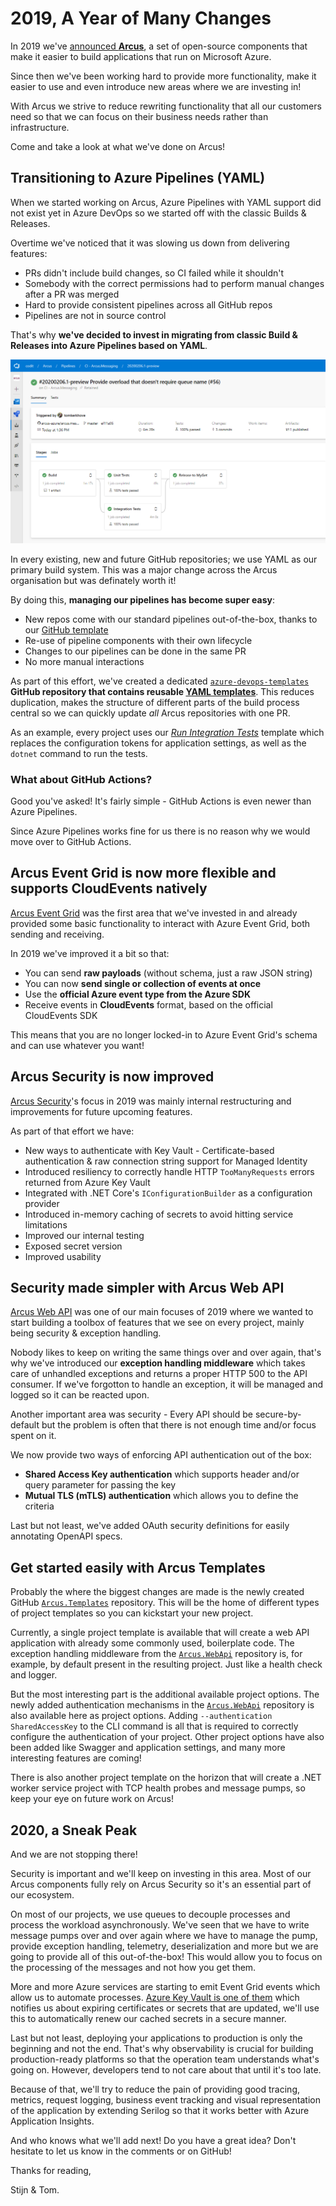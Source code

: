 # 2019, A Year of Many Changes

In 2019 we've [announced **Arcus**](https://www.codit.eu/blog/announcing-arcus/), a set of open-source components that make it easier to build applications that run on Microsoft Azure.

Since then we've been working hard to provide more functionality, make it easier to use and even introduce new areas where we are investing in!

With Arcus we strive to reduce rewriting functionality that all our customers need so that we can focus on their business needs rather than infrastructure.

Come and take a look at what we've done on Arcus!

## Transitioning to Azure Pipelines (YAML)

When we started working on Arcus, Azure Pipelines with YAML support did not exist yet in Azure DevOps so we started off with the classic Builds & Releases.

Overtime we've noticed that it was slowing us down from delivering features:

- PRs didn't include build changes, so CI failed while it shouldn't
- Somebody with the correct permissions had to perform manual changes after a PR was merged
- Hard to provide consistent pipelines across all GitHub repos
- Pipelines are not in source control

That's why **we've decided to invest in migrating from classic Build & Releases into Azure Pipelines based on YAML**.

![Azure Pipelines](./media/azure-pipelines.png)

In every existing, new and future GitHub repositories; we use YAML as our primary build system. This was a major change across the Arcus organisation but was definately worth it!

By doing this, **managing our pipelines has become super easy**:

- New repos come with our standard pipelines out-of-the-box, thanks to our [GitHub template](https://github.com/arcus-azure/arcus.github.template)
- Re-use of pipeline components with their own lifecycle
- Changes to our pipelines can be done in the same PR
- No more manual interactions


As part of this effort, we've created a dedicated [`azure-devops-templates`](https://github.com/arcus-azure/azure-devops-templates) **GitHub repository that contains reusable [YAML templates](https://docs.microsoft.com/en-us/azure/devops/pipelines/process/templates?view=azure-devops)**. This reduces duplication, makes the structure of different parts of the build process central so we can quickly update _all_ Arcus repositories with one PR.

As an example, every project uses our [*Run Integration Tests*](https://github.com/arcus-azure/azure-devops-templates/blob/master/test/run-integration-tests.yml) template which replaces the configuration tokens for application settings, as well as the `dotnet` command to run the tests.

### What about GitHub Actions?

Good you've asked! It's fairly simple - GitHub Actions is even newer than Azure Pipelines.

Since Azure Pipelines works fine for us there is no reason why we would move over to GitHub Actions.

## Arcus Event Grid is now more flexible and supports CloudEvents natively

[Arcus Event Grid](https://github.com/arcus-azure/arcus.eventgrid) was the first area that we've invested in and already provided some basic functionality to interact with Azure Event Grid, both sending and receiving.

In 2019 we've improved it a bit so that:

- You can send **raw payloads** (without schema, just a raw JSON string)
- You can now **send single or collection of events at once**
- Use the **official Azure event type from the Azure SDK**
- Receive events in **CloudEvents** format, based on the official CloudEvents SDK

This means that you are no longer locked-in to Azure Event Grid's schema and can use whatever you want!

## Arcus Security is now improved

[Arcus Security](https://github.com/arcus-azure/arcus.security)'s focus in 2019 was mainly internal restructuring and improvements for future upcoming features.

As part of that effort we have:

- New ways to authenticate with Key Vault - Certificate-based authentication & raw connection string support for Managed Identity
- Introduced resiliency to correctly handle HTTP `TooManyRequests` errors returned from Azure Key Vault
- Integrated with .NET Core's `IConfigurationBuilder` as a configuration provider
- Introduced in-memory caching of secrets to avoid hitting service limitations
- Improved our internal testing
- Exposed secret version
- Improved usability

## Security made simpler with Arcus Web API

[Arcus Web API](https://github.com/arcus-azure/arcus.webapi) was one of our main focuses of 2019 where we wanted to start building a toolbox of features that we see on every project, mainly being security & exception handling.

Nobody likes to keep on writing the same things over and over again, that's why we've introduced our **exception handling middleware** which takes care of unhandled exceptions and returns a proper HTTP 500 to the API consumer. If we've forgotton to handle an exception, it will be managed and logged so it can be reacted upon.

Another important area was security - Every API should be secure-by-default but the problem is often that there is not enough time and/or focus spent on it.

We now provide two ways of enforcing API authentication out of the box:

- **Shared Access Key authentication** which supports header and/or query parameter for passing the key
- **Mutual TLS (mTLS) authentication** which allows you to define the criteria

Last but not least, we've added OAuth security definitions for easily annotating OpenAPI specs.

## Get started easily with Arcus Templates

Probably the where the biggest changes are made is the newly created GitHub [`Arcus.Templates`](https://github.com/arcus-azure/arcus.templates) repository.
This will be the home of different types of project templates so you can kickstart your new project.

Currently, a single project template is available that will create a web API application with already some commonly used, boilerplate code.
The exception handling middleware from the [`Arcus.WebApi`](https://github.com/arcus-azure/arcus.webapi) repository is, for example, by default present in the resulting project.
Just like a health check and logger.

But the most interesting part is the additional available project options. 
The newly added authentication mechanisms in the [`Arcus.WebApi`](https://github.com/arcus-azure/arcus.webapi) repository is also available here as project options.
Adding `--authentication SharedAccessKey` to the CLI command is all that is required to correctly configure the authentication of your project.
Other project options have also been added like Swagger and application settings, and many more interesting features are coming!

There is also another project template on the horizon that will create a .NET worker service project with TCP health probes and message pumps, so keep your eye on future work on Arcus!

## 2020, a Sneak Peak

And we are not stopping there!

Security is important and we'll keep on investing in this area. Most of our Arcus components fully rely on Arcus Security so it's an essential part of our ecosystem.

On most of our projects, we use queues to decouple processes and process the workload asynchronously. We've seen that we have to write message pumps over and over again where we have to manage the pump, provide exception handling, telemetry, deserialization and more but we are going to provide all of this out-of-the-box! This would allow you to focus on the processing of the messages and not how you get them.

More and more Azure services are starting to emit Event Grid events which allow us to automate processes. [Azure Key Vault is one of them](https://docs.microsoft.com/en-us/azure/event-grid/event-schema-key-vault) which notifies us about expiring certificates or secrets that are updated, we'll use this to automatically renew our cached secrets in a secure manner.

Last but not least, deploying your applications to production is only the beginning and not the end. That's why observability is crucial for building production-ready platforms so that the operation team understands what's going on. However, developers tend to not care about that until it's too late.

Because of that, we'll try to reduce the pain of providing good tracing, metrics, request logging, business event tracking and visual representation of the application by extending Serilog so that it works better with Azure Application Insights.

And who knows what we'll add next! Do you have a great idea? Don't hesitate to let us know in the comments or on GitHub!

Thanks for reading,

Stijn & Tom.
